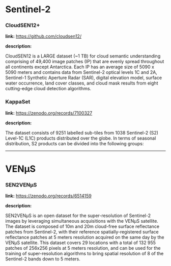 # Sentinel-2

### CloudSEN12+

**link:** 
https://github.com/cloudsen12/

**description:** 

CloudSEN12 is a LARGE dataset (~1 TB) for cloud semantic understanding comprising of 49,400 image patches (IP) that are evenly spread throughout all continents except Antarctica. Each IP has an average size of 5090 x 5090 meters and contains data from Sentinel-2 optical levels 1C and 2A, Sentinel-1 Synthetic Aperture Radar (SAR), digital elevation model, surface water occurrence, land cover classes, and cloud mask results from eight cutting-edge cloud detection algorithms.

### KappaSet

**link:** https://zenodo.org/records/7100327

**description:** 

The dataset consists of 9251 labelled sub-tiles from 1038 Sentinel-2 (S2) Level-1C (L1C) products distributed over the globe. In terms of seasonal distribution, S2 products can be divided into the following groups:



---

# VENµS

### SEN2VENµS

**link:** 
https://zenodo.org/records/6514159

**description:** 

SEN2VENµS is an open dataset for the super-resolution of Sentinel-2 images by leveraging simultaneous acquisitions with the VENµS satellite. The dataset is composed of 10m and 20m cloud-free surface reflectance patches from Sentinel-2, with their reference spatially-registered surface reflectance patches at 5 meters resolution acquired on the same day by the VENµS satellite. This dataset covers 29 locations with a total of 132 955 patches of 256x256 pixels at 5 meters resolution, and can be used for the training of super-resolution algorithms to bring spatial resolution of 8 of the Sentinel-2 bands down to 5 meters.


